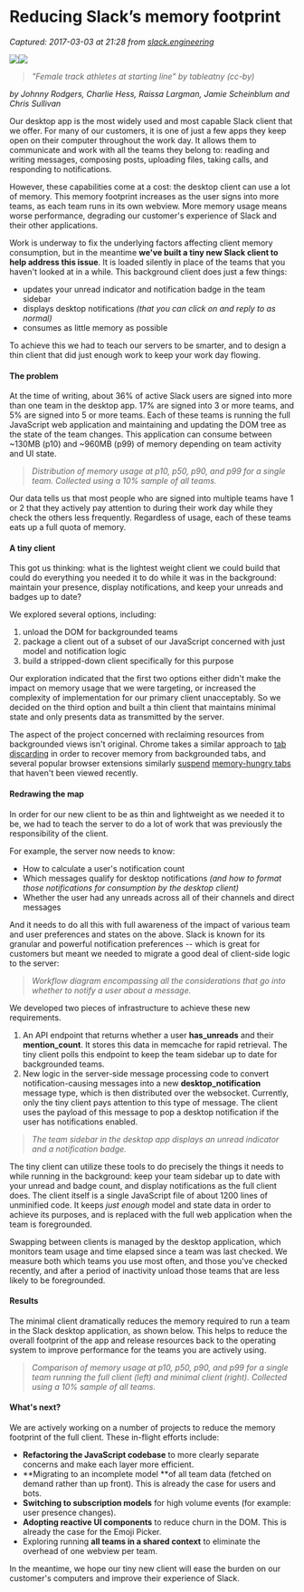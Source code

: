 # Reducing Slack’s memory footprint

_Captured: 2017-03-03 at 21:28 from [slack.engineering](https://slack.engineering/reducing-slacks-memory-footprint-4480fec7e8eb#.6p1azo7rb)_

![](https://cdn-images-1.medium.com/freeze/max/30/1*vM0VJfoIwi7_gSILWFinuw.jpeg?q=20)![](https://cdn-images-1.medium.com/max/1000/1*vM0VJfoIwi7_gSILWFinuw.jpeg)

> _"Female track athletes at starting line" by tableatny (cc-by)_

_by Johnny Rodgers, Charlie Hess, Raissa Largman, Jamie Scheinblum and Chris Sullivan_

Our desktop app is the most widely used and most capable Slack client that we offer. For many of our customers, it is one of just a few apps they keep open on their computer throughout the work day. It allows them to communicate and work with all the teams they belong to: reading and writing messages, composing posts, uploading files, taking calls, and responding to notifications.

However, these capabilities come at a cost: the desktop client can use a lot of memory. This memory footprint increases as the user signs into more teams, as each team runs in its own webview. More memory usage means worse performance, degrading our customer's experience of Slack and their other applications.

Work is underway to fix the underlying factors affecting client memory consumption, but in the meantime **we've built a tiny new Slack client to help address this issue**. It is loaded silently in place of the teams that you haven't looked at in a while. This background client does just a few things:

  * updates your unread indicator and notification badge in the team sidebar
  * displays desktop notifications _(that you can click on and reply to as normal)_
  * consumes as little memory as possible

To achieve this we had to teach our servers to be smarter, and to design a thin client that did just enough work to keep your work day flowing.

#### The problem

At the time of writing, about 36% of active Slack users are signed into more than one team in the desktop app. 17% are signed into 3 or more teams, and 5% are signed into 5 or more teams. Each of these teams is running the full JavaScript web application and maintaining and updating the DOM tree as the state of the team changes. This application can consume between ~130MB (p10) and ~960MB (p99) of memory depending on team activity and UI state.

> _Distribution of memory usage at p10, p50, p90, and p99 for a single team. Collected using a 10% sample of all teams._

Our data tells us that most people who are signed into multiple teams have 1 or 2 that they actively pay attention to during their work day while they check the others less frequently. Regardless of usage, each of these teams eats up a full quota of memory.

#### **A tiny client**

This got us thinking: what is the lightest weight client we could build that could do everything you needed it to do while it was in the background: maintain your presence, display notifications, and keep your unreads and badges up to date?

We explored several options, including:

  1. unload the DOM for backgrounded teams
  2. package a client out of a subset of our JavaScript concerned with just model and notification logic
  3. build a stripped-down client specifically for this purpose

Our exploration indicated that the first two options either didn't make the impact on memory usage that we were targeting, or increased the complexity of implementation for our primary client unacceptably. So we decided on the third option and built a thin client that maintains minimal state and only presents data as transmitted by the server.

The aspect of the project concerned with reclaiming resources from backgrounded views isn't original. Chrome takes a similar approach to [tab discarding](https://developers.google.com/web/updates/2015/09/tab-discarding) in order to recover memory from backgrounded tabs, and several popular browser extensions similarly [suspend](https://chrome.google.com/webstore/detail/the-great-suspender/klbibkeccnjlkjkiokjodocebajanakg) [memory-hungry tabs](https://addons.mozilla.org/en-US/firefox/addon/suspend-tab/) that haven't been viewed recently.

#### Redrawing the map

In order for our new client to be as thin and lightweight as we needed it to be, we had to teach the server to do a lot of work that was previously the responsibility of the client.

For example, the server now needs to know:

  * How to calculate a user's notification count
  * Which messages qualify for desktop notifications _(and how to format those notifications for consumption by the desktop client)_
  * Whether the user had any unreads across all of their channels and direct messages

And it needs to do all this with full awareness of the impact of various team and user preferences and states on the above. Slack is known for its granular and powerful notification preferences -- which is great for customers but meant we needed to migrate a good deal of client-side logic to the server:

> _Workflow diagram encompassing all the considerations that go into whether to notify a user about a message._

We developed two pieces of infrastructure to achieve these new requirements.

  1. An API endpoint that returns whether a user **has_unreads** and their **mention_count**. It stores this data in memcache for rapid retrieval. The tiny client polls this endpoint to keep the team sidebar up to date for backgrounded teams.
  2. New logic in the server-side message processing code to convert notification-causing messages into a new **desktop_notification** message type, which is then distributed over the websocket. Currently, only the tiny client pays attention to this type of message. The client uses the payload of this message to pop a desktop notification if the user has notifications enabled.

> _The team sidebar in the desktop app displays an unread indicator and a notification badge._

The tiny client can utilize these tools to do precisely the things it needs to while running in the background: keep your team sidebar up to date with your unread and badge count, and display notifications as the full client does. The client itself is a single JavaScript file of about 1200 lines of unminified code. It keeps _just enough_ model and state data in order to achieve its purposes, and is replaced with the full web application when the team is foregrounded.

Swapping between clients is managed by the desktop application, which monitors team usage and time elapsed since a team was last checked. We measure both which teams you use most often, and those you've checked recently, and after a period of inactivity unload those teams that are less likely to be foregrounded.

#### Results

The minimal client dramatically reduces the memory required to run a team in the Slack desktop application, as shown below. This helps to reduce the overall footprint of the app and release resources back to the operating system to improve performance for the teams you are actively using.

> _Comparison of memory usage at p10, p50, p90, and p99 for a single team running the full client (left) and minimal client (right). Collected using a 10% sample of all teams._

#### **What's next?**

We are actively working on a number of projects to reduce the memory footprint of the full client. These in-flight efforts include:

  * **Refactoring the JavaScript codebase** to more clearly separate concerns and make each layer more efficient.
  * **Migrating to an incomplete model **of all team data (fetched on demand rather than up front). This is already the case for users and bots.
  * **Switching to subscription models** for high volume events (for example: user presence changes).
  * **Adopting reactive UI components** to reduce churn in the DOM. This is already the case for the Emoji Picker.
  * Exploring running **all teams in a shared context** to eliminate the overhead of one webview per team.

In the meantime, we hope our tiny new client will ease the burden on our customer's computers and improve their experience of Slack.
